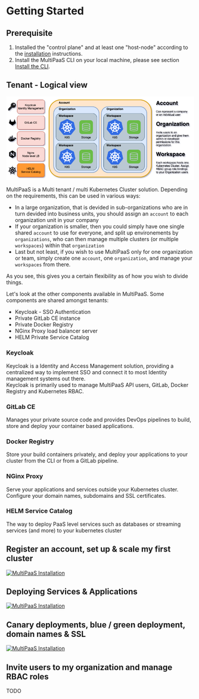 # Getting Started

## Prerequisite

1) Installed the "control plane" and at least one "host-node" according to the [installation](INSTALL.md#installation) instructions.
2) Install the MultiPaaS CLI on your local machine, please see section [Install the CLI](INSTALL.md#install-the-cli).  

## Tenant - Logical view

![MultiPaaS Logical tennant view](../resources/logical-view.png)

MultiPaaS is a Multi tenant / multi Kubernetes Cluster solution. Depending on the requirements, this can be used in various ways:

* In a large organization, that is devided in sub-organizations who are in turn devided into business units, you should assign an `account` to each organization unit in your company
* If your organization is smaller, then you could simply have one single shared `account` to use for everyone, and split up environements by `organizations`, who can then manage multiple clusters (or multiple `workspaces`) within that `organization`
* Last but not least, if you wish to use MultiPaaS only for one organization or team, simply create one `account`, one `organization`, and manage your `workspaces` from there.

As you see, this gives you a certain flexibility as of how you wish to divide things.

Let's look at the other components available in MultiPaaS. Some components are shared amongst tenants:

* Keycloak - SSO Authentication
* Private GitLab CE instance
* Private Docker Registry
* NGinx Proxy load balancer server
* HELM Private Service Catalog

### Keycloak

Keycloak is a Identity and Access Management solution, providing a centralized way to implement SSO and connect it to most Identity management systems out there.  
Keycloak is primarily used to manage MultiPaaS API users, GitLab, Docker Registry and Kubernetes RBAC.

### GitLab CE

Manages your private source code and provides DevOps pipelines to build, store and deploy your container based applications.

### Docker Registry

Store your build containers privately, and deploy your applications to your cluster from the CLI or from a GitLab pipeline.

### NGinx Proxy

Serve your applications and services outside your Kubernetes cluster. Configure your domain names, subdomains and SSL certificates.

### HELM Service Catalog

The way to deploy PaaS level services such as databases or streaming services (and more) to your kubernetes cluster


## Register an account, set up & scale my first cluster

[![MultiPaaS Installation](https://img.youtube.com/vi/2E7Slel15LM/0.jpg)](https://www.youtube.com/watch?v=2E7Slel15LM)


## Deploying Services & Applications

[![MultiPaaS Installation](https://img.youtube.com/vi/VID/0.jpg)](https://www.youtube.com/watch?v=VID)


## Canary deployments, blue / green deployment, domain names & SSL

[![MultiPaaS Installation](https://img.youtube.com/vi/VID/0.jpg)](https://www.youtube.com/watch?v=VID)


## Invite users to my organization and manage RBAC roles

TODO